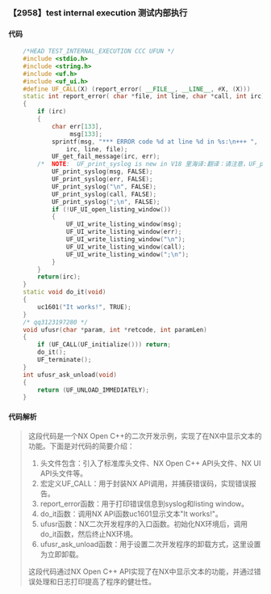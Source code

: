### 【2958】test internal execution 测试内部执行

#### 代码

```cpp
    /*HEAD TEST_INTERNAL_EXECUTION CCC UFUN */  
    #include <stdio.h>  
    #include <string.h>  
    #include <uf.h>  
    #include <uf_ui.h>  
    #define UF_CALL(X) (report_error( __FILE__, __LINE__, #X, (X)))  
    static int report_error( char *file, int line, char *call, int irc)  
    {  
        if (irc)  
        {  
            char err[133],  
                 msg[133];  
            sprintf(msg, "*** ERROR code %d at line %d in %s:\n+++ ",  
                irc, line, file);  
            UF_get_fail_message(irc, err);  
        /*  NOTE:  UF_print_syslog is new in V18 里海译:翻译：请注意，UF_print_syslog 是 V18 中的新功能，请只提供译文，不要添加任何废话。 */  
            UF_print_syslog(msg, FALSE);  
            UF_print_syslog(err, FALSE);  
            UF_print_syslog("\n", FALSE);  
            UF_print_syslog(call, FALSE);  
            UF_print_syslog(";\n", FALSE);  
            if (!UF_UI_open_listing_window())  
            {  
                UF_UI_write_listing_window(msg);  
                UF_UI_write_listing_window(err);  
                UF_UI_write_listing_window("\n");  
                UF_UI_write_listing_window(call);  
                UF_UI_write_listing_window(";\n");  
            }  
        }  
        return(irc);  
    }  
    static void do_it(void)  
    {  
        uc1601("It works!", TRUE);  
    }  
    /* qq3123197280 */  
    void ufusr(char *param, int *retcode, int paramLen)  
    {  
        if (UF_CALL(UF_initialize())) return;  
        do_it();  
        UF_terminate();  
    }  
    int ufusr_ask_unload(void)  
    {  
        return (UF_UNLOAD_IMMEDIATELY);  
    }

```

#### 代码解析

> 这段代码是一个NX Open C++的二次开发示例，实现了在NX中显示文本的功能。下面是对代码的简要介绍：
>
> 1. 头文件包含：引入了标准库头文件、NX Open C++ API头文件、NX UI API头文件等。
> 2. 宏定义UF_CALL：用于封装NX API调用，并捕获错误码，实现错误报告。
> 3. report_error函数：用于打印错误信息到syslog和listing window。
> 4. do_it函数：调用NX API函数uc1601显示文本"It works!"。
> 5. ufusr函数：NX二次开发程序的入口函数。初始化NX环境后，调用do_it函数，然后终止NX环境。
> 6. ufusr_ask_unload函数：用于设置二次开发程序的卸载方式，这里设置为立即卸载。
>
> 这段代码通过NX Open C++ API实现了在NX中显示文本的功能，并通过错误处理和日志打印提高了程序的健壮性。
>
